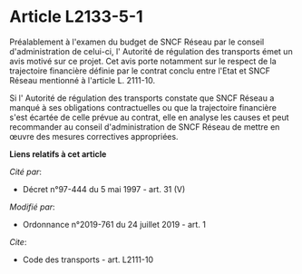 # Article L2133-5-1

Préalablement à l'examen du budget de SNCF Réseau par le conseil d'administration de celui-ci, l'       Autorité de
régulation des transports émet un avis motivé sur ce projet. Cet avis porte notamment sur le respect de la trajectoire
financière définie par le contrat conclu entre l'Etat et SNCF Réseau mentionné à l'article L. 2111-10. 

Si l'       Autorité de régulation des transports constate que SNCF Réseau a manqué à ses obligations contractuelles ou que
la trajectoire financière s'est écartée de celle prévue au contrat, elle en analyse les causes et peut recommander au conseil
d'administration de SNCF Réseau de mettre en œuvre des mesures correctives appropriées.

**Liens relatifs à cet article**

_Cité par_:

  - Décret n°97-444 du 5 mai 1997 - art. 31 (V)

_Modifié par_:

  - Ordonnance n°2019-761 du 24 juillet 2019 - art. 1

_Cite_:

  - Code des transports - art. L2111-10
